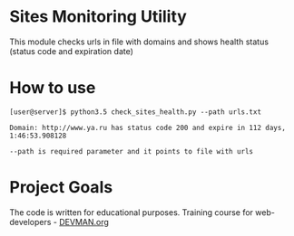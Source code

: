 # Sites Monitoring Utility

This module checks urls in file with domains and shows health status (status code and expiration date)

# How to use

```
[user@server]$ python3.5 check_sites_health.py --path urls.txt

Domain: http://www.ya.ru has status code 200 and expire in 112 days, 1:46:53.908128

--path is required parameter and it points to file with urls

```


# Project Goals

The code is written for educational purposes. Training course for web-developers - [DEVMAN.org](https://devman.org)

